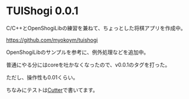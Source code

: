 # TUIShogi 0.0.1

C/C++とOpenShogiLibの練習を兼ねて、ちょっとした将棋アプリを作成中。

https://github.com/myokoym/tuishogi

OpenShogiLibのサンプルを参考に、例外処理などを追加中。

普通にやる分にはcoreを吐かなくなったので、v0.0.1のタグを打った。

ただし、操作性も0.01くらい。

ちなみにテストは[Cutter](http://cutter.sourceforge.net/index.html.ja)で書いてます。
